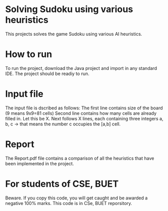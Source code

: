 # Solving Sudoku using various heuristics
This projects solves the game Sudoku using various AI heuristics.

# How to run
To run the project, download the Java project and import in any standard IDE. The project should be readiy to run.

# Input file
The input file is dscribed as follows:
The first line contains size of the board (9 means 9x9=81 cells)
Second line contains how many cells are already filled in. Let this be X.
Next follows X lines, each containing three integers a, b, c -> that means the number c occupies the [a,b] cell.

# Report
The Report.pdf file contains a comparison of all the heuristics that have been implemented in the project.

# For students of CSE, BUET
Beware. If you copy this code, you will get caught and be awarded a negative 100% marks. This code is in CSe, BUET reporsitory.
